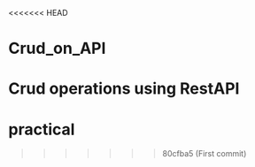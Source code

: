 <<<<<<< HEAD
# Crud_on_API
Crud operations using RestAPI
=======
# practical
>>>>>>> 80cfba5 (First commit)
